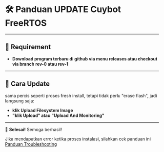 # 🛠️ **Panduan UPDATE Cuybot FreeRTOS**

---

## 📂 **Requirement**
- **Download program terbaru di github via menu releases atau checkout via branch rev-0 atau rev-1**

---

## 📌 **Cara Update**
sama percis seperti proses fresh install, tetapi tidak perlu "erase flash", jadi langsung saja:  
- **klik Upload Filesystem Image**  
- **"klik Upload" atau "Upload And Monitoring"**

---

🎉 **Selesai!** Semoga berhasil!

Jika mendapatkan error ketika proses instalasi, silahkan cek panduan ini [Panduan Troubleshooting](https://github.com/deaafrizal/cuybot-rtos/tree/main/docs/panduan_error/TROUBLESHOOTING.md)